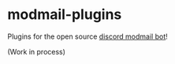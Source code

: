 # modmail-plugins
Plugins for the open source [discord modmail bot](https://github.com/kyb3r/modmail)!

(Work in process)

